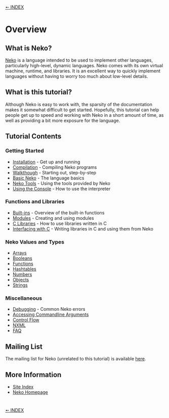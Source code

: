 [🠔 INDEX](index.md)
#

# Overview

## What is Neko?

[Neko](http://nekovm.org/index) is a language intended to be used to implement other languages, particularly high-level, dynamic languages. Neko comes with its own virtual machine, runtime, and libraries. It is an excellent way to quickly implement languages without having to worry too much about low-level details.

## What is this tutorial?

Although Neko is easy to work with, the sparsity of the documentation makes it somewhat difficult to get started. Hopefully, this tutorial can help people get up to speed and working with Neko in a short amount of time, as well as providing a bit more exposure for the language.

## Tutorial Contents

### Getting Started

+ [Installation](install.md) - Get up and running
+ [Compilation](compiling.md) - Compiling Neko programs
+ [Walkthough](walk.md) - Starting out, step-by-step
+ [Basic Neko](basics.md) - The language basics
+ [Neko Tools](tools.md) - Using the tools provided by Neko
+ [Using the Console](console.md) - How to use the interpreter

### Functions and Libraries

+ [Built-ins](builtins.md) - Overview of the built-in functions
+ [Modules](modules.md) - Creating and using modules
+ [C Libraries](libs.md) - How to use libraries written in C
+ [Interfacing with C](ffi.md) - Writing libraries in C and using them from Neko

### Neko Values and Types

+ [Arrays](arrays.md)
+ [Booleans](booleans.md)
+ [Functions](functions.md)
+ [Hashtables](hashtables.md)
+ [Numbers](numbers.md)
+ [Objects](objects.md)
+ [Strings](strings.md)

### Miscellaneous

+ [Debugging](debug.md) - Common Neko errors
+ [Accessing Commandline Arguments](cmdargs.md)
+ [Control Flow](control.md)
+ [NXML](md/nxml.md)
+ [FAQ](faq.md)

## Mailing List

The mailing list for Neko (unrelated to this tutorial) is available [here](http://nekovm.org/ml).

## More Information

+ [Site Index](index.md)
+ [Neko Homepage](http://nekovm.org/)

#
[🠔 INDEX](index.md)